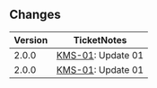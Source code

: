 ## Changes

| Version | TicketNotes                                                 |
|---------|------------------------------------------------------------ |
| 2.0.0   | [KMS-01](https://jira.rsi.lexisnexis.com/KMS-01): Update 01 |
| 2.0.0   | [KMS-01](https://jira.rsi.lexisnexis.com/KMS-01): Update 01 |



